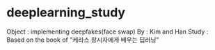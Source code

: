 # deeplearning_study
Object : implementing deepfakes(face swap)
By : Kim and Han
Study : Based on the book of "케라스 창시자에게 배우는 딥러닝"
